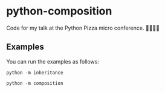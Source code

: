 # python-composition

Code for my talk at the Python Pizza micro conference. 🧀🍅🧄🥦

## Examples

You can run the examples as follows:

```text
python -m inheritance
```

```text
python -m composition
```
